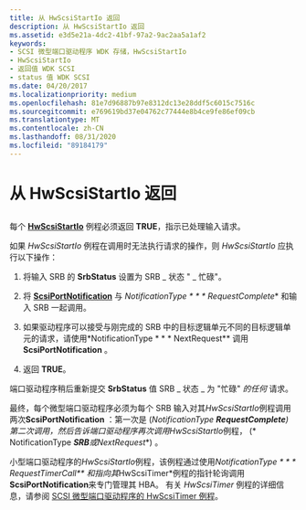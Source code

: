```yaml
---
title: 从 HwScsiStartIo 返回
description: 从 HwScsiStartIo 返回
ms.assetid: e3d5e21a-4dc2-41bf-97a2-9ac2aa5a1af2
keywords:
- SCSI 微型端口驱动程序 WDK 存储，HwScsiStartIo
- HwScsiStartIo
- 返回值 WDK SCSI
- status 值 WDK SCSI
ms.date: 04/20/2017
ms.localizationpriority: medium
ms.openlocfilehash: 81e7d96887b97e8312dc13e28ddf5c6015c7516c
ms.sourcegitcommit: e769619bd37e04762c77444e8b4ce9fe86ef09cb
ms.translationtype: MT
ms.contentlocale: zh-CN
ms.lasthandoff: 08/31/2020
ms.locfileid: "89184179"
---
```

# <a name="return-from-hwscsistartio"></a>从 HwScsiStartIo 返回


## <span id="ddk_return_from_hwscsistartio_kg"></span><span id="DDK_RETURN_FROM_HWSCSISTARTIO_KG"></span>


每个 [**HwScsiStartIo**](/previous-versions/windows/hardware/drivers/ff557323(v=vs.85)) 例程必须返回 **TRUE**，指示已处理输入请求。

如果 *HwScsiStartIo* 例程在调用时无法执行请求的操作，则 *HwScsiStartIo* 应执行以下操作：

1.  将输入 SRB 的 **SrbStatus** 设置为 SRB \_ 状态 " \_ 忙碌"。

2.  将 [**ScsiPortNotification**](/windows-hardware/drivers/ddi/srb/nf-srb-scsiportnotification) 与 *NotificationType * * * RequestComplete** 和输入 SRB 一起调用。

3.  如果驱动程序可以接受与刚完成的 SRB 中的目标逻辑单元不同的目标逻辑单元的请求，请使用*NotificationType * * * NextRequest** 调用**ScsiPortNotification** 。

4.  返回 **TRUE**。

端口驱动程序稍后重新提交 **SrbStatus** 值 SRB \_ 状态 \_ 为 "忙碌" *的任何* 请求。

最终，每个微型端口驱动程序必须为每个 SRB 输入对其*HwScsiStartIo*例程调用两次**ScsiPortNotification** ：第一次是 (*NotificationType ***RequestComplete**) 第二次调用，然后告诉端口驱动程序再次调用*HwScsiStartIo*例程， (* NotificationType ***SRB**或**NextRequest**) 。

小型端口驱动程序的*HwScsiStartIo*例程，该例程通过使用*NotificationType * * * RequestTimerCall** 和指向其*HwScsiTimer*例程的指针轮询调用**ScsiPortNotification**来专门管理其 HBA。 有关 *HwScsiTimer* 例程的详细信息，请参阅 [SCSI 微型端口驱动程序的 HwScsiTimer 例程](scsi-miniport-driver-s-hwscsitimer-routine.md)。

 

